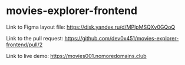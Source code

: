 # movies-explorer-frontend

Link to Figma layout file:
https://disk.yandex.ru/d/MPlpMSQXv0GQoQ

Link to the pull request:
https://github.com/dev0x451/movies-explorer-frontend/pull/2

Link to live demo:
https://movies001.nomoredomains.club

